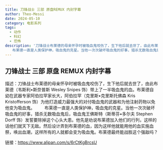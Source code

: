 ```yaml
---
title: 刀锋战士 三部 原盘REMUX 内封字幕
author: Theo-Messi
date: 2024-05-10
category: 电影系列
tags:
  - 动作
  - 科幻
  - 恐怖
description: '刀锋战士布莱德的母亲怀孕时被吸血鬼咬伤了，生下他后就去世了，由此布莱德（韦斯利•斯奈普斯 Wesley Snipes 饰）带上了一半吸血鬼的血。布莱德自幼在武器专家阿伯拉罕家长大，阿伯拉罕（克里斯•克里斯托佛森 Kris Kristofferson 饰）为他打造威力最强大的对付吸血鬼的武器和为他注射药物以免他变为吸血鬼。
　　布莱德一直是人类保护神，吸血鬼的克星。当他一次次破坏吸血鬼的好事，猎杀无数吸血鬼后，吸血鬼王佛斯特（斯蒂芬•多尔夫 Stephen Dorff 饰）发誓要除掉这个心头大患。他先是劝说布莱德加入他们的行列，这样的话他们就天下无敌。然后设计弄到布莱德的血，因为这样他就能用他的血实施血祭，唤出血潮，这样所有的人就都会变为吸血鬼。布莱德最终能战胜这个强敌吗？'
---
```


## 刀锋战士 三部 原盘 REMUX 内封字幕

描述：刀锋战士布莱德的母亲怀孕时被吸血鬼咬伤了，生下他后就去世了，由此布莱德（韦斯利•斯奈普斯 Wesley Snipes 饰）带上了一半吸血鬼的血。布莱德自幼在武器专家阿伯拉罕家长大，阿伯拉罕（克里斯•克里斯托佛森 Kris Kristofferson 饰）为他打造威力最强大的对付吸血鬼的武器和为他注射药物以免他变为吸血鬼。
　　布莱德一直是人类保护神，吸血鬼的克星。当他一次次破坏吸血鬼的好事，猎杀无数吸血鬼后，吸血鬼王佛斯特（斯蒂芬•多尔夫 Stephen Dorff 饰）发誓要除掉这个心头大患。他先是劝说布莱德加入他们的行列，这样的话他们就天下无敌。然后设计弄到布莱德的血，因为这样他就能用他的血实施血祭，唤出血潮，这样所有的人就都会变为吸血鬼。布莱德最终能战胜这个强敌吗？

链接：https://www.alipan.com/s/6rCtKgBrcsU
